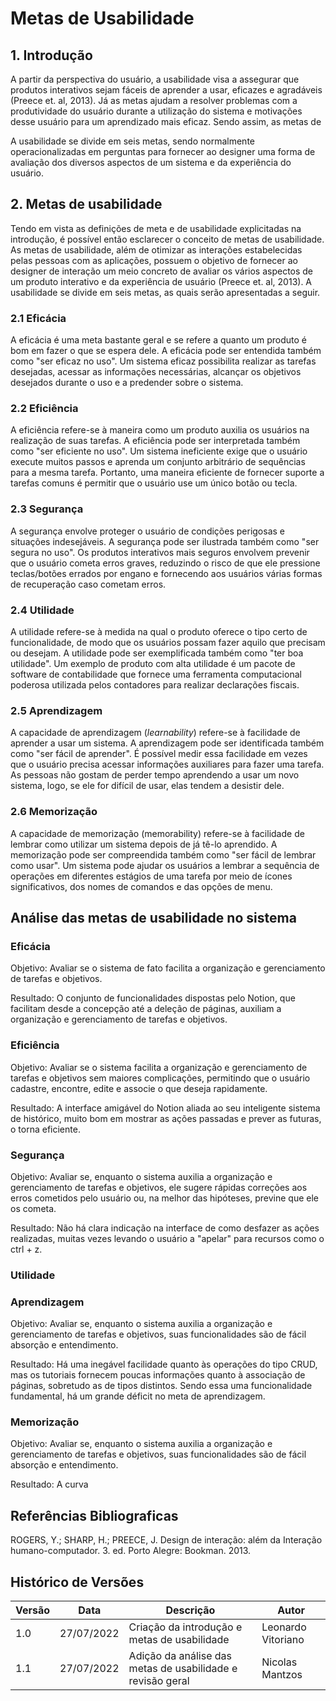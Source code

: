 # Metas de Usabilidade 

## 1. Introdução 

A partir da perspectiva do usuário, a usabilidade visa a assegurar que produtos interativos sejam fáceis de aprender a usar, eficazes e agradáveis (Preece et. al, 2013). Já as metas ajudam a resolver problemas com a produtividade do usuário durante a utilização do sistema e motivações desse usuário para um aprendizado mais eficaz. Sendo assim, as metas de  

A usabilidade se divide em seis metas, sendo normalmente operacionalizadas em perguntas para fornecer ao designer uma forma de avaliação dos diversos aspectos de um sistema e da experiência do usuário. 

## 2. Metas de usabilidade

Tendo em vista as definições de meta e de usabilidade explicitadas na introdução, é possível então esclarecer o conceito de metas de usabilidade. As metas de usabilidade, além de otimizar as interações estabelecidas pelas pessoas com as aplicações, possuem o objetivo de fornecer ao designer de interação um meio concreto de avaliar os vários aspectos de um produto interativo e da experiência de usuário (Preece et. al, 2013). A usabilidade se divide em seis metas, as quais serão apresentadas a seguir.

### 2.1 Eficácia

A eficácia é uma meta bastante geral e se refere a quanto um produto é bom em fazer o
que se espera dele. A eficácia pode ser entendida também como "ser eficaz no uso". Um sistema eficaz possibilita realizar as tarefas desejadas, acessar as informações necessárias, alcançar os objetivos desejados durante o uso e a predender sobre o sistema.

### 2.2 Eficiência

A eficiência refere-se à maneira como um produto auxilia os usuários na realização de
suas tarefas. A eficiência pode ser interpretada também como "ser eficiente no uso". Um sistema ineficiente exige que o usuário execute muitos passos e aprenda um conjunto arbitrário de sequências para a mesma tarefa. Portanto, uma maneira eficiente de fornecer suporte a tarefas comuns é permitir que o usuário use um único botão ou tecla.


### 2.3 Segurança

A segurança envolve proteger o usuário de condições perigosas e situações indesejáveis. A segurança pode ser ilustrada também como "ser segura no uso". Os produtos
interativos mais seguros envolvem prevenir que o usuário cometa erros
graves, reduzindo o risco de que ele pressione teclas/botões errados por engano e fornecendo aos usuários várias formas de recuperação caso cometam erros.

### 2.4 Utilidade

A utilidade refere-se à medida na qual o produto oferece o tipo certo de funcionalidade,
de modo que os usuários possam fazer aquilo que precisam ou desejam. A utilidade pode ser exemplificada também como "ter boa utilidade". Um exemplo de
produto com alta utilidade é um pacote de software de contabilidade que fornece uma
ferramenta computacional poderosa utilizada pelos contadores para realizar declarações
fiscais. 

### 2.5 Aprendizagem

A capacidade de aprendizagem (<i>learnability</i>) refere-se à facilidade de aprender a usar
um sistema. A aprendizagem pode ser identificada também como "ser fácil de aprender". É possível medir essa facilidade em vezes que o usuário precisa acessar informações auxiliares para fazer uma tarefa. As pessoas não gostam de perder tempo aprendendo a usar um novo sistema, logo, se ele for difícil de usar, elas tendem a desistir dele. 

### 2.6 Memorização

A capacidade de memorização (memorability) refere-se à facilidade de lembrar como utilizar um sistema depois de já tê-lo aprendido. A memorização pode ser compreendida também como "ser fácil de lembrar como usar". Um sistema pode ajudar os usuários a lembrar a sequência
de operações em diferentes estágios de uma tarefa por meio de ícones significativos, dos
nomes de comandos e das opções de menu.


## Análise das metas de usabilidade no sistema

### Eficácia

Objetivo: Avaliar se o sistema de fato facilita a organização e gerenciamento de tarefas e objetivos.

Resultado: O conjunto de funcionalidades dispostas pelo Notion, que facilitam desde a concepção até a deleção
de páginas, auxiliam a organização e gerenciamento de tarefas e objetivos.

### Eficiência

Objetivo: Avaliar se o sistema facilita a organização e gerenciamento de tarefas e objetivos sem maiores complicações, 
permitindo que o usuário cadastre, encontre, edite e associe o que deseja rapidamente.

Resultado: A interface amigável do Notion aliada ao seu inteligente sistema de histórico, muito bom em mostrar as ações passadas e prever as futuras,
o torna eficiente.

### Segurança

Objetivo: Avaliar se, enquanto o sistema auxilia a organização e gerenciamento de tarefas e objetivos, ele sugere rápidas correções aos erros cometidos pelo usuário ou, 
na melhor das hipóteses, previne que ele os cometa.

Resultado: Não há clara indicação na interface de como desfazer as ações realizadas, muitas vezes levando o usuário a "apelar" para recursos
como o ctrl + z.

### Utilidade

### Aprendizagem

Objetivo: Avaliar se, enquanto o sistema auxilia a organização e gerenciamento de tarefas e objetivos, suas funcionalidades são de fácil absorção e entendimento.

Resultado: Há uma inegável facilidade quanto às operações do tipo CRUD, mas os tutoriais fornecem poucas informações quanto à associação de páginas, sobretudo as de tipos distintos.
Sendo essa uma funcionalidade fundamental, há um grande déficit no meta de aprendizagem.

### Memorização

Objetivo: Avaliar se, enquanto o sistema auxilia a organização e gerenciamento de tarefas e objetivos, suas funcionalidades são de fácil absorção e entendimento.

Resultado: A curva 

## Referências Bibliograficas

ROGERS, Y.; SHARP, H.; PREECE, J. Design de interação: além da Interação humano-computador. 3. ed. Porto Alegre: Bookman. 2013.

## Histórico de Versões

| Versão | Data       | Descrição                        | Autor              |
|--------|------------|----------------------------------|--------------------|
|  1.0   | 27/07/2022 | Criação da introdução e metas de usabilidade | Leonardo Vitoriano |
|  1.1   | 27/07/2022 | Adição da análise das metas de usabilidade e revisão geral | Nicolas Mantzos |
